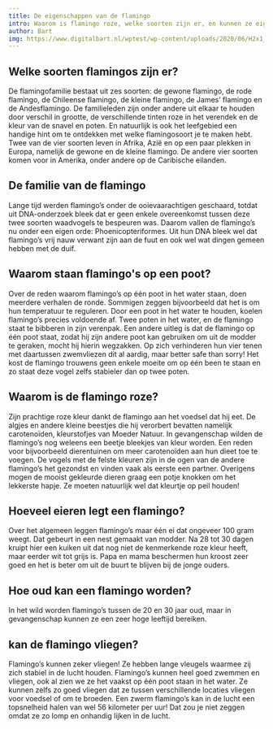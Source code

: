 ```yaml
---
title: De eigenschappen van de flamingo
intro: Waarom is flamingo roze, welke soorten zijn er, en kunnen ze eigenlijk wel vliegen? Vind de antwoorden op deze vragen op deze pagina
author: Bart
img: https://www.digitalbart.nl/wptest/wp-content/uploads/2020/06/H2x1_Amiibo_main.jpg
---
```


## Welke soorten flamingos zijn er?

De flamingofamilie bestaat uit zes soorten: de gewone flamingo, de rode flamingo, de Chileense flamingo, de kleine flamingo, de James’ flamingo en de Andesflamingo. De familieleden zijn onder andere uit elkaar te houden door verschil in grootte, de verschillende tinten roze in het verendek en de kleur van de snavel en poten. En natuurlijk is ook het leefgebied een handige hint om te ontdekken met welke flamingosoort je te maken hebt. Twee van de vier soorten leven in Afrika, Azië en op een paar plekken in Europa, namelijk de gewone en de kleine flamingo. De andere vier soorten komen voor in Amerika, onder andere op de Caribische eilanden.

## De familie van de flamingo

Lange tijd werden flamingo’s onder de ooievaarachtigen geschaard, totdat uit DNA-onderzoek bleek dat er geen enkele overeenkomst tussen deze twee soorten waadvogels te bespeuren was. Daarom vallen de flamingo’s nu onder een eigen orde: Phoenicopteriformes. Uit hun DNA bleek wel dat flamingo’s vrij nauw verwant zijn aan de fuut en ook wel wat dingen gemeen hebben met de duif.

## Waarom staan flamingo's op een poot?

Over de reden waarom flamingo’s op één poot in het water staan, doen meerdere verhalen de ronde. Sommigen zeggen bijvoorbeeld dat het is om hun temperatuur te reguleren. Door een poot in het water te houden, koelen flamingo’s precies voldoende af. Twee poten in het water, en de flamingo staat te bibberen in zijn verenpak. Een andere uitleg is dat de flamingo op één poot staat, zodat hij zijn andere poot kan gebruiken om uit de modder te geraken, mocht hij hierin wegzakken. Op zich verhinderen hun vier tenen met daartussen zwemvliezen dit al aardig, maar better safe than sorry! Het kost de flamingo trouwens geen enkele moeite om op één been te staan en zo staat deze vogel zelfs stabieler dan op twee poten.

## Waarom is de flamingo roze?

Zijn prachtige roze kleur dankt de flamingo aan het voedsel dat hij eet. De algjes en andere kleine beestjes die hij verorbert bevatten namelijk carotenoïden, kleurstofjes van Moeder Natuur. In gevangenschap wilden de flamingo’s nog weleens een beetje bleekjes van kleur worden. Een reden voor bijvoorbeeld dierentuinen om meer carotenoïden aan hun dieet toe te voegen. De vogels met de felste kleuren zijn in de ogen van de andere flamingo’s het gezondst en vinden vaak als eerste een partner. Overigens mogen de mooist gekleurde dieren graag een potje knokken om het lekkerste hapje. Ze moeten natuurlijk wel dat kleurtje op peil houden!

## Hoeveel eieren legt een flamingo?

Over het algemeen leggen flamingo’s maar één ei dat ongeveer 100 gram weegt. Dat gebeurt in een nest gemaakt van modder. Na 28 tot 30 dagen kruipt hier een kuiken uit dat nog niet de kenmerkende roze kleur heeft, maar eerder wit tot grijs is. Papa en mama beschermen hun kroost zeer goed en het is beter om uit de buurt te blijven bij de jonge ouders.

## Hoe oud kan een flamingo worden?

In het wild worden flamingo’s tussen de 20 en 30 jaar oud, maar in gevangenschap kunnen ze een zeer hoge leeftijd bereiken.

## kan de flamingo vliegen?

Flamingo’s kunnen zeker vliegen! Ze hebben lange vleugels waarmee zij zich stabiel in de lucht houden. Flamingo’s kunnen heel goed zwemmen en vliegen, ook al zien we ze het vaakst op één poot staan in het water. Ze kunnen zelfs zo goed vliegen dat ze tussen verschillende locaties vliegen voor voedsel of om te broeden. Een zwerm flamingo’s kan in de lucht een topsnelheid halen van wel 56 kilometer per uur! Dat zou je niet zeggen omdat ze zo lomp en onhandig lijken in de lucht.
